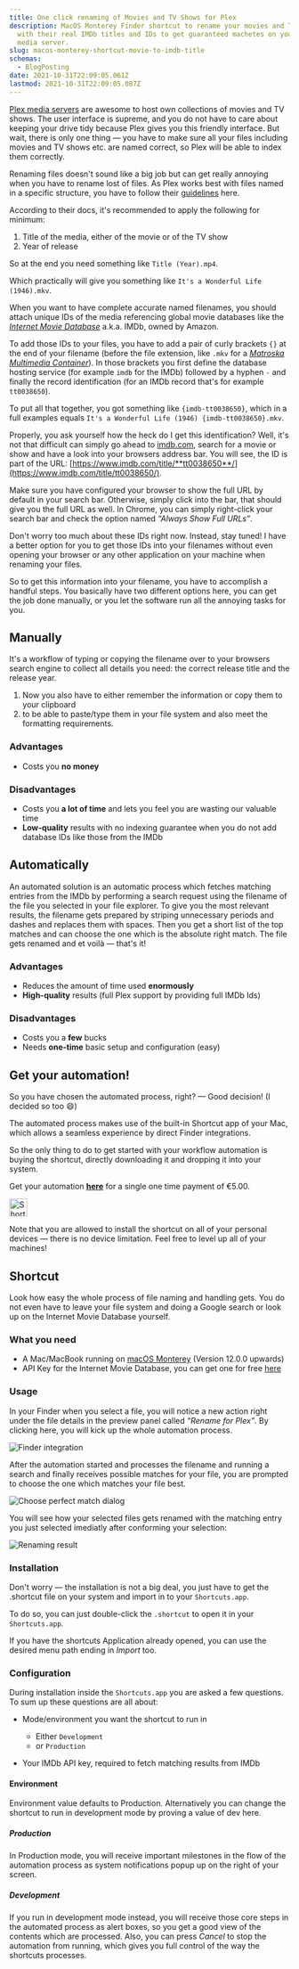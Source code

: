 ```yaml
---
title: One click renaming of Movies and TV Shows for Plex
description: MacOS Monterey Finder shortcut to rename your movies and TV shows
  with their real IMDb titles and IDs to get guaranteed machetes on your Plex
  media server.
slug: macos-monterey-shortcut-movie-to-imdb-title
schemas:
  - BlogPosting
date: 2021-10-31T22:09:05.061Z
lastmod: 2021-10-31T22:09:05.087Z
---
```

[Plex media servers](https://www.plex.tv/media-server-downloads/) are awesome to host own collections of movies and TV shows. The user interface is supreme, and you do not have to care about keeping your drive tidy because Plex gives you this friendly interface. But wait, there is only one thing — you have to make sure all your files including movies and TV shows etc. are named correct, so Plex will be able to index them correctly.

Renaming files doesn't sound like a big job but can get really annoying when you have to rename lost of files. As Plex works best with files named in a specific structure, you have to follow their [guidelines](https://support.plex.tv/articles/naming-and-organizing-your-tv-show-files/) here.

According to their docs, it's recommended to apply the following for minimum:

1. Title of the media, either of the movie or of the TV show
2. Year of release 

So at the end you need something like `Title (Year).mp4`.

Which practically will give you something like `It's a Wonderful Life (1946).mkv`.

When you want to have complete accurate named filenames, you should attach unique IDs of the media referencing global movie databases like the *[Internet Movie Database](https://imdb.com)* a.k.a. IMDb, owned by Amazon.

To add those IDs to your files, you have to add a pair of curly brackets `{}` at the end of your filename (before the file extension, like `.mkv` for a *[Matroska Multimedia Container](https://en.wikipedia.org/wiki/Matroska)*). In those brackets you first define the database hosting service (for example `imdb` for the IMDb) followed by a hyphen `-` and finally the record identification (for an IMDb record that's for example `tt0038650`).

To put all that together, you got something like `{imdb-tt0038650}`, which in a full examples equals `It's a Wonderful Life (1946) {imdb-tt0038650}.mkv`.

Properly, you ask yourself how the heck do I get this identification? Well,  it's not that difficult can simply go ahead to [imdb.com](https://imdb.com), search for a movie or show and have a look into your browsers address bar. You will see, the ID is part of the URL: [https://www.imdb.com/title/**tt0038650**/](https://www.imdb.com/title/tt0038650/). 

Make sure you have configured your browser to show the full URL by default in your search bar. Otherwise, simply click into the bar, that should give you the full URL as well. In Chrome, you can simply right-click your search bar and check the option named *“Always Show Full URLs”*.

Don't worry too much about these IDs right now. Instead, stay tuned! I have a better option for you to get those IDs into your filenames without even opening your browser or any other application on your machine when renaming your files.

So to get this information into your filename, you have to accomplish a handful steps. You basically have two different options here, you can get the job done manually, or you let the software run all the annoying tasks for you.

## Manually

It's a workflow of typing or copying the filename over to your browsers search engine to collect all details you need: the correct release title and the release year. 

1. Now you also have to either remember the information or copy them to your clipboard
2. to be able to paste/type them in your file system and also meet the formatting requirements.

### Advantages

* Costs you **no money**

### Disadvantages

* Costs you **a lot of time** and lets you feel you are wasting our valuable time
* **Low-quality** results with no indexing guarantee when you do not add database IDs like those from the IMDb

## Automatically

An automated solution is an automatic process which fetches matching entries from the IMDb by performing a search request using the filename of the file you selected in your file explorer. To give you the most relevant results, the filename gets prepared by striping unnecessary periods and dashes and replaces them with spaces. Then you get a short list of the top matches and can choose the one which is the absolute right match. The file gets renamed and et voilà — that's it!

### Advantages

* Reduces the amount of time used **enormously**
* **High-quality** results (full Plex support by providing full IMDb Ids)

### Disadvantages

* Costs you a **few** bucks
* Needs **one-time** basic setup and configuration (easy)

## Get your automation!

So you have chosen the automated process, right?  — Good decision! (I decided so too 😄)

The automated process makes use of the built-in Shortcut app of your Mac, which allows a seamless experience by direct Finder integrations.

So the only thing to do to get started with your workflow automation is buying the shortcut, directly downloading it and dropping it into your system.

Get your automation **[here](https://store.wolf.gdn/b/vSKRH)** for a single one time payment of €5.00. 

<p>
  <a rel=nofollow href="https://store.wolf.gdn/b/vSKRH">
    <img src="./desktop-icon.webp" alt="Shortcut file" title="Shortcut file" style=height:2rem class=invert-on-light>
  </a>
</p>

Note that you are allowed to install the shortcut on all of your personal devices — there is no device limitation. Feel free to level up all of your machines!

## Shortcut

Look how easy the whole process of file naming and handling gets. You do not even have to leave your file system and doing a Google search or look up on the Internet Movie Database yourself.

### What you need

* A Mac/MacBook running on [macOS Monterey](https://www.apple.com/macos/monterey/) (Version 12.0.0 upwards)
* API Key for the Internet Movie Database, you can get one for free [here](https://imdb-api.com)

### Usage

In your Finder when you select a file, you will notice a new action right under the file details in the preview panel called *“Rename for Plex”*. By clicking here, you will kick up the whole automation process.

![Finder integration](./finder-integration.webp "Finder integration")

After the automation started and processes the filename and running a search and finally receives possible matches for your file, you are prompted to choose the one which matches your file best.

![Choose perfect match dialog](./choose.webp "Choose perfect match dialog")

You will see how your selected files gets renamed with the matching entry you just selected imediatly after conforming your selection:

![Renaming result](./renamed.webp "Renaming result")

### Installation

Don't worry — the installation is not a big deal, you just have to get the .shortcut file on your system and import in to your `Shortcuts.app`.

To do so, you can just double-click the `.shortcut` to open it in your `Shortcuts.app`.

If you have the shortcuts Application already opened, you can use the desired menu path ending in *Import* too.

### Configuration

During installation inside the `Shortcuts.app` you are asked a few questions. To sum up these questions are all about:

* Mode/environment you want the shortcut to run in

  * Either `Development`
  * or `Production`
* Your IMDb API key, required to fetch matching results from IMDb

#### Environment

Environment value defaults to Production. Alternatively you can change the shortcut to run in development mode by proving a value of dev here.

##### Production

In Production mode, you will receive important milestones in the flow of the automation process as system notifications popup up on the right of your screen.

##### Development

If you run in development mode instead, you will receive those core steps in the automated process as alert boxes, so you get a good view of the contents which are processed. Also, you can press *Cancel* to stop the automation from running, which gives you full control of the way the shortcuts processes.
